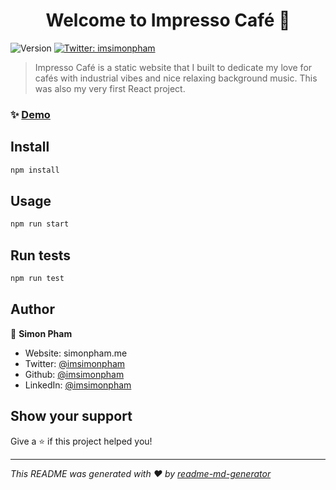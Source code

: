 <h1 align="center">Welcome to Impresso Café 👋</h1>
<p>
  <img alt="Version" src="https://img.shields.io/badge/version-0.1.0-blue.svg?cacheSeconds=2592000" />
  <a href="https://twitter.com/imsimonpham" target="_blank">
    <img alt="Twitter: imsimonpham" src="https://img.shields.io/twitter/follow/imsimonpham.svg?style=social" />
  </a>
</p>

> Impresso Café is a static website that I built to dedicate my love for cafés with industrial vibes and nice relaxing background music. This was also my very first React project.

### ✨ [Demo](https://impressocafe.netlify.app/)

## Install

```sh
npm install
```

## Usage

```sh
npm run start
```

## Run tests

```sh
npm run test
```

## Author

👤 **Simon Pham**

* Website: simonpham.me
* Twitter: [@imsimonpham](https://twitter.com/imsimonpham)
* Github: [@imsimonpham](https://github.com/imsimonpham)
* LinkedIn: [@imsimonpham](https://linkedin.com/in/imsimonpham)

## Show your support

Give a ⭐️ if this project helped you!

***
_This README was generated with ❤️ by [readme-md-generator](https://github.com/kefranabg/readme-md-generator)_